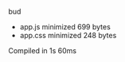bud

 - app.js       minimized       699 bytes
 - app.css       minimized       248 bytes

Compiled in 1s 60ms